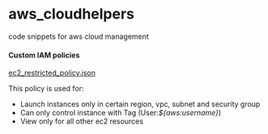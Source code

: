 # aws_cloudhelpers
code snippets for aws cloud management


#### Custom IAM policies

[ec2_restricted_policy.json](ec2_restricted_policy.json)

This policy is used for:
* Launch instances only in certain region, vpc, subnet and security group
* Can only control instance with Tag (User:_${aws:username}_)
* View only for all other ec2 resources 

